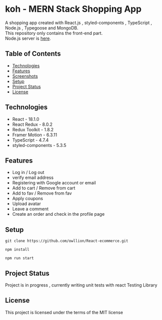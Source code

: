  # koh  -  MERN Stack Shopping App
A shopping app created with React.js , styled-components , TypeScript , Node.js , Typegoose and MongoDB.     
This repository only contains the front-end part.       
Node.js server is  [here](https://github.com/owllion/EC-Server).


## Table of Contents
* [Technologies](#technologies)
* [Features](#features)
* [Screenshots](#screenshots)
* [Setup](#setup)
* [Project Status](#project-status)
* [License](#license) 



## Technologies
- React -  18.1.0
- React Redux - 8.0.2
- Redux Toolkit - 1.8.2
- Framer Motion - 6.3.11
- TypeScript - 4.7.4
- styled-components - 5.3.5



## Features 
- Log in / Log out 
- verify email address
- Registering with Google account or email
- Add to cart / Remove from cart
- Add to fav / Remove from fav
- Apply coupons
- Upload avatar
- Leave a comment 
- Create an order and check in the profile page


## Setup
```
git clone https://github.com/owllion/React-ecommerce.git

npm install

npm run start

```


## Project Status
Project is in progress ,  currently writing unit tests with react Testing Library


## License
This project is licensed under the terms of the MIT license
